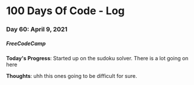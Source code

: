 # 100 Days Of Code - Log
### Day 60: April 9, 2021
##### FreeCodeCamp 

**Today's Progress**: Started up on the sudoku solver. There is a lot going on here

**Thoughts**: uhh this ones going to be difficult for sure. 